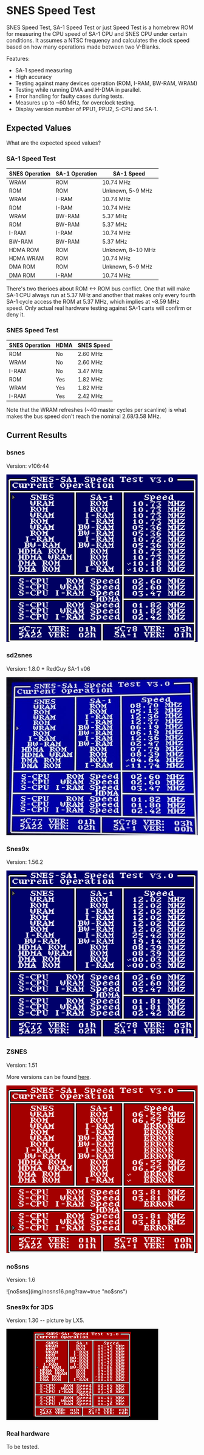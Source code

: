 # SNES Speed Test

SNES Speed Test, SA-1 Speed Test or just Speed Test is a homebrew ROM for measuring
the CPU speed of SA-1 CPU and SNES CPU under certain conditions. It assumes a NTSC
frequency and calculates the clock speed based on how many operations made between
two V-Blanks.

Features:
 * SA-1 speed measuring
 * High accuracy
 * Testing against many devices operation (ROM, I-RAM, BW-RAM, WRAM)
 * Testing while running DMA and H-DMA in parallel.
 * Error handling for faulty cases during tests.
 * Measures up to ~60 MHz, for overclock testing.
 * Display version number of PPU1, PPU2, S-CPU and SA-1.
 
## Expected Values
What are the expected speed values?

### SA-1 Speed Test
SNES Operation | SA-1 Operation | SA-1 Speed
---------------|----------------|------------
WRAM|ROM|10.74 MHz
ROM|ROM|Unknown, 5~9 MHz
WRAM|I-RAM|10.74 MHz
ROM|I-RAM|10.74 MHz
WRAM|BW-RAM|5.37 MHz
ROM|BW-RAM|5.37 MHz
I-RAM|I-RAM|10.74 MHz
BW-RAM|BW-RAM|5.37 MHz
HDMA ROM|ROM|Unknown, 8~10 MHz
HDMA WRAM|ROM|10.74 MHz
DMA ROM|ROM|Unknown, 5~9 MHz
DMA ROM|I-RAM|10.74 MHz

There's two therioes about ROM <-> ROM bus conflict. One that will make SA-1 CPU
always run at 5.37 MHz and another that makes only every fourth SA-1 cycle access
the ROM at 5.37 MHz, which implies at ~8.59 MHz speed. Only actual real hardware
testing against SA-1 carts will confirm or deny it.

### SNES Speed Test

SNES Operation | HDMA | SNES Speed
---------------|------|------------
ROM|No|2.60 MHz
WRAM|No|2.60 MHz
I-RAM|No|3.47 MHz
ROM|Yes|1.82 MHz
WRAM|Yes|1.82 MHz
I-RAM|Yes|2.42 MHz

Note that the WRAM refreshes (~40 master cycles per scanline) is what makes the bus
speed don't reach the nominal 2.68/3.58 MHz.
 
## Current Results

### bsnes
Version: v106r44

![bsnes](img/bsnesv106r44.png?raw=true "bsnes")

### sd2snes
Version: 1.8.0 + RedGuy SA-1 v06

![sd2snes](img/sd2snes06.jpg "sd2snes")

### Snes9x
Version: 1.56.2

![Snes9x](img/snes9x1562.png?raw=true "Snes9x")

### ZSNES
Version: 1.51

More versions can be found [here](img/zsnes).

![ZSNES](img/zsnes151.png?raw=true "ZSNES")

### no$sns
Version: 1.6

![no$sns](img/nosns16.png?raw=true "no$sns")

### Snes9x for 3DS
Version: 1.30 -- picture by LX5.

![Snes9x for 3DS](img/snes9x_for_3ds_130.png?raw=true "Snes9x for 3DS")

### Real hardware
To be tested.
